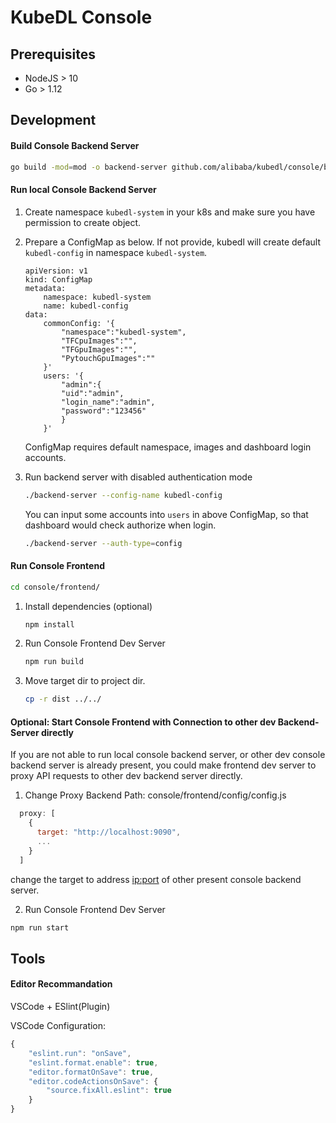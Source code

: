 # KubeDL Console

## Prerequisites

- NodeJS > 10
- Go > 1.12

## Development

#### Build Console Backend Server
```bash
go build -mod=mod -o backend-server github.com/alibaba/kubedl/console/backend/cmd/backend-server
```

#### Run local Console Backend Server

1. Create namespace `kubedl-system` in your k8s and make sure you have permission to create object.
2. Prepare a ConfigMap as below. If not provide, kubedl will create default `kubedl-config` in namespace `kubedl-system`.
    ```
    apiVersion: v1
    kind: ConfigMap
    metadata:
        namespace: kubedl-system
        name: kubedl-config
    data:
        commonConfig: '{
            "namespace":"kubedl-system",
            "TFCpuImages":"",
            "TFGpuImages":"",
            "PytouchGpuImages":""
        }'
        users: '{
            "admin":{
            "uid":"admin",
            "login_name":"admin",
            "password":"123456"
            }
        }'
    ```
    ConfigMap requires default namespace, images and dashboard login accounts.

3. Run backend server with disabled authentication mode
    ```bash
    ./backend-server --config-name kubedl-config
    ```
    You can input some accounts into `users` in above ConfigMap, so that dashboard would check authorize when login.
    ```bash
    ./backend-server --auth-type=config
    ```
#### Run Console Frontend

```bash
cd console/frontend/
```

1. Install dependencies (optional)
    ```bash
    npm install
    ```
2. Run Console Frontend Dev Server
    ```bash
    npm run build
    ```
3. Move target dir to project dir.
    ```bash
    cp -r dist ../../
    ```
#### Optional: Start Console Frontend with Connection to other dev Backend-Server directly
If you are not able to run local console backend server, or other dev console backend server is already present, you could make frontend dev server to proxy API requests to other dev backend server directly.

1. Change Proxy Backend
Path: console/frontend/config/config.js
```javascript
  proxy: [
    {
      target: "http://localhost:9090",
      ...
    }
  ]

```
change the target to address <ip:port> of other present console backend server.


2. Run Console Frontend Dev Server
```bash
npm run start
```

## Tools

#### Editor Recommandation

VSCode + ESlint(Plugin)

VSCode Configuration:
```javascript
{
    "eslint.run": "onSave",
    "eslint.format.enable": true,
    "editor.formatOnSave": true,
    "editor.codeActionsOnSave": {
        "source.fixAll.eslint": true
    }
}
```